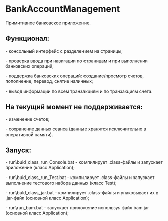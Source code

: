 # BankAccountManagement
Примитивное банковское приложение.

## Функционал:
<p>- консольный интерфейс с разделением на страницы;
<p>- проверка ввода при навигации по страницам и при выполнении банковских операций;
<p>- поддержка банковских операций: создание/просмотр счетов, пополнение, перевод, снятие наличных;
<p>- вывод информации по всем транзакциям и по транзакциям счета.
  
## На текущий момент не поддерживается:
<p>- изменение счетов;
<p>- сохранение данных сеанса (данные хранятся исключительно в оперативной памяти).

## Запуск:
<p>- run\buid_class_run_Console.bat - компилирует .class-файлы и запускает приложение (класс Application);
<p>- run\buid_class_run_Test.bat - компилирует .class-файлы и запускает выполнение тестового набора данных (класс Test);
<p>- run\buld_class_jar.bat - компилирует .class-файлы и упаковывает их в .jar-файл (основной класс Application);
<p>- run\run_bam.bat - запускает приложение используя файл bam.jar (основной класс Application);
